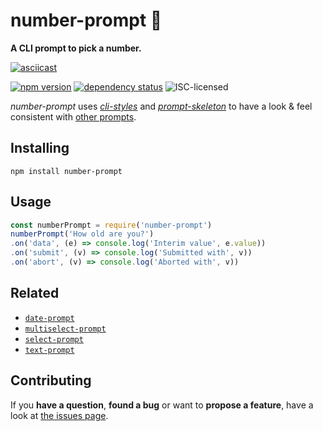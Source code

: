 # number-prompt 💯

**A CLI prompt to pick a number.**

[![asciicast](https://asciinema.org/a/41487.png)](https://asciinema.org/a/41487)

[![npm version](https://img.shields.io/npm/v/number-prompt.svg)](https://www.npmjs.com/package/number-prompt)
[![dependency status](https://img.shields.io/david/derhuerst/number-prompt.svg)](https://david-dm.org/derhuerst/number-prompt)
![ISC-licensed](https://img.shields.io/github/license/derhuerst/number-prompt.svg)

*number-prompt* uses [*cli-styles*](https://github.com/derhuerst/cli-styles) and [*prompt-skeleton*](https://github.com/derhuerst/prompt-skeleton) to have a look & feel consistent with [other prompts](https://github.com/derhuerst/prompt-skeleton#prompts-using-prompt-skeleton).


## Installing

```shell
npm install number-prompt
```


## Usage

```javascript
const numberPrompt = require('number-prompt')
numberPrompt('How old are you?')
.on('data', (e) => console.log('Interim value', e.value))
.on('submit', (v) => console.log('Submitted with', v))
.on('abort', (v) => console.log('Aborted with', v))
```


## Related

- [`date-prompt`](https://github.com/derhuerst/date-prompt)
- [`multiselect-prompt`](https://github.com/derhuerst/multiselect-prompt)
- [`select-prompt`](https://github.com/derhuerst/select-prompt)
- [`text-prompt`](https://github.com/derhuerst/text-prompt)


## Contributing

If you **have a question**, **found a bug** or want to **propose a feature**, have a look at [the issues page](https://github.com/derhuerst/number-prompt/issues).
